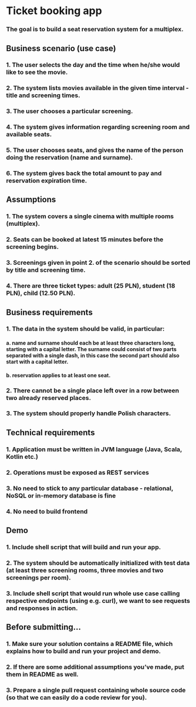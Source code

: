 # Ticket booking app
### The goal is to build a seat reservation system for a multiplex.
## Business scenario (use case)
### 1. The user selects the day and the time when he/she would like to see the movie.
### 2. The system lists movies available in the given time interval - title and screening times.
### 3. The user chooses a particular screening.
### 4. The system gives information regarding screening room and available seats.
### 5. The user chooses seats, and gives the name of the person doing the reservation (name and surname).
### 6. The system gives back the total amount to pay and reservation expiration time.
## Assumptions
### 1. The system covers a single cinema with multiple rooms (multiplex).
### 2. Seats can be booked at latest 15 minutes before the screening begins.
### 3. Screenings given in point 2. of the scenario should be sorted by title and screening time.
### 4. There are three ticket types: adult (25 PLN), student (18 PLN), child (12.50 PLN).
## Business requirements
### 1. The data in the system should be valid, in particular:
#### a. name and surname should each be at least three characters long, starting with a capital letter. The surname could consist of two parts separated with a single dash, in this case the second part should also start with a capital letter.
#### b. reservation applies to at least one seat.
### 2. There cannot be a single place left over in a row between two already reserved places.
### 3. The system should properly handle Polish characters.
## Technical requirements
### 1. Application must be written in JVM language (Java, Scala, Kotlin etc.)
### 2. Operations must be exposed as REST services
### 3. No need to stick to any particular database - relational, NoSQL or in-memory database is fine
### 4. No need to build frontend
## Demo
### 1. Include shell script that will build and run your app.
### 2. The system should be automatically initialized with test data (at least three screening rooms, three movies and two screenings per room).
### 3. Include shell script that would run whole use case calling respective endpoints (using e.g. curl), we want to see requests and responses in action.
## Before submitting…
### 1. Make sure your solution contains a README file, which explains how to build and run your project and demo.
### 2. If there are some additional assumptions you’ve made, put them in README as well.
### 3. Prepare a single pull request containing whole source code (so that we can easily do a code review for you).
